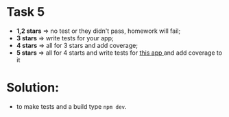 # Task 5

* **1,2 stars** => no test or they didn't pass, homework will fail;
* **3 stars** => write tests for your app;
* **4 stars** => all for 3 stars and add coverage;
* **5 stars** => all for 4 starts and write tests for [this app ](https://github.com/arsen91/es2015-todomvc-chrome.git) and add coverage to it

# Solution:

* to make tests and a build type `npm dev`.
  